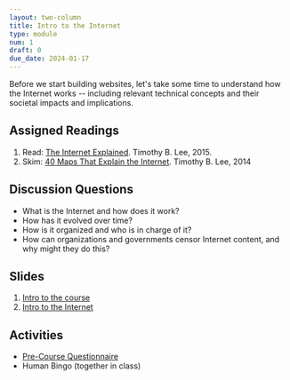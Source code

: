 ```yaml
---
layout: two-column
title: Intro to the Internet
type: module
num: 1
draft: 0
due_date: 2024-01-17
---
```


Before we start building websites, let's take some time to understand how the Internet works -- including relevant technical concepts and their societal impacts and implications. 


## Assigned Readings

1. Read: <a href="https://www.vox.com/2014/6/16/18076282/the-internet" target="_blank">The Internet Explained</a>. Timothy B. Lee, 2015.
2. Skim: <a href="https://www.vox.com/a/internet-maps" target="_blank">40 Maps That Explain the Internet</a>. Timothy B. Lee, 2014

## Discussion Questions
* What is the Internet and how does it work?
* How has it evolved over time?
* How is it organized and who is in charge of it?
* How can organizations and governments censor Internet content, and why might they do this?


## Slides
1. [Intro to the course](https://docs.google.com/presentation/d/1wPTU3q2CqEQEaF_hXgJwXYJnqNvreaV00GMR9fTRJFE/edit?usp=sharing)
2. [Intro to the Internet](https://docs.google.com/presentation/d/1OP418VchDy1yrgKsZ6rsxfQ1voTzgeFaL4uWao9iUCc/edit?usp=sharing)


## Activities
* <a href="https://t.ly/jDfdr" target="_blank">Pre-Course Questionnaire</a>
* Human Bingo (together in class)